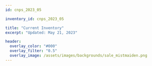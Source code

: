 ```yaml
---
id: cnps_2023_05

inventory_id: cnps_2023_05

title: "Current Inventory"
excerpt: "Updated: May 21, 2023" 

header:
  overlay_color: "#000"
  overlay_filter: "0.5"
  overlay_image: /assets/images/backgrounds/sale_mistmaiden.png
---
```

